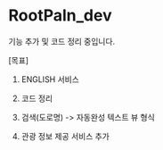 # RootPaln_dev

기능 추가 및 코드 정리 중입니다.

[목표]

1. ENGLISH 서비스

2. 코드 정리

3. 검색(도로명) -> 자동완성 텍스트 뷰 형식

4. 관광 정보 제공 서비스 추가

